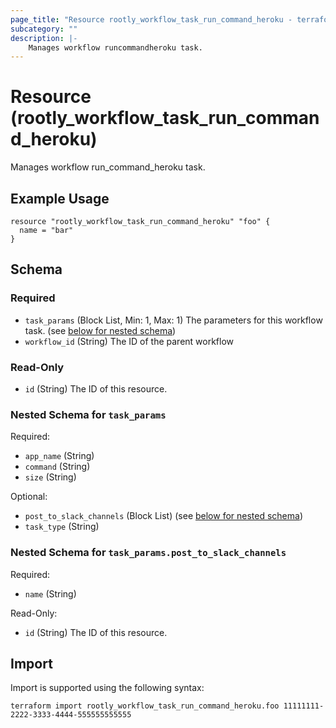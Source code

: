 ```yaml
---
page_title: "Resource rootly_workflow_task_run_command_heroku - terraform-provider-rootly"
subcategory: ""
description: |-
    Manages workflow runcommandheroku task.
---
```


# Resource (rootly_workflow_task_run_command_heroku)

Manages workflow run_command_heroku task.

## Example Usage

```
resource "rootly_workflow_task_run_command_heroku" "foo" {
  name = "bar"
}
```

<!-- schema generated by tfplugindocs -->
## Schema

### Required

- `task_params` (Block List, Min: 1, Max: 1) The parameters for this workflow task. (see [below for nested schema](#nestedblock--task_params))
- `workflow_id` (String) The ID of the parent workflow

### Read-Only

- `id` (String) The ID of this resource.

<a id="nestedblock--task_params"></a>
### Nested Schema for `task_params`

Required:

- `app_name` (String)
- `command` (String)
- `size` (String)

Optional:

- `post_to_slack_channels` (Block List) (see [below for nested schema](#nestedblock--task_params--post_to_slack_channels))
- `task_type` (String)

<a id="nestedblock--task_params--post_to_slack_channels"></a>
### Nested Schema for `task_params.post_to_slack_channels`

Required:

- `name` (String)

Read-Only:

- `id` (String) The ID of this resource.

## Import

Import is supported using the following syntax:

```shell
terraform import rootly_workflow_task_run_command_heroku.foo 11111111-2222-3333-4444-555555555555
```